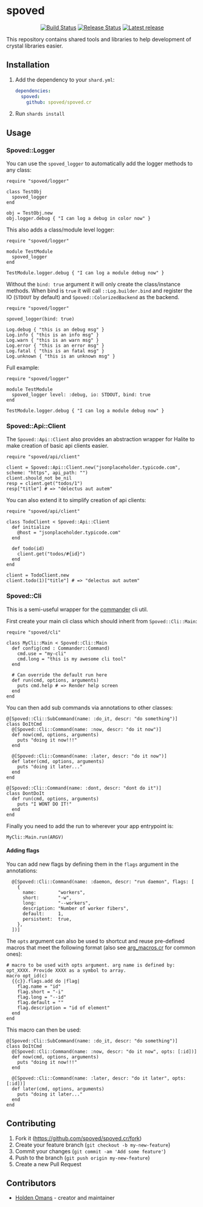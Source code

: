 # spoved

<p align="center">
    <a href="https://github.com/spoved/spoved.cr/actions/workflows/build.yml">
        <img src="https://github.com/spoved/spoved.cr/actions/workflows/build.yml/badge.svg" alt="Build Status"></a>
    <a href="https://github.com/spoved/spoved.cr/actions/workflows/release.yml">
        <img src="https://github.com/spoved/spoved.cr/actions/workflows/release.yml/badge.svg" alt="Release Status"></a>
    <a href="https://github.com/spoved/spoved.cr/releases">
        <img src="https://img.shields.io/github/v/release/spoved/spoved.cr" alt="Latest release"></a>
</p>

This repository contains shared tools and libraries to help development of crystal libraries easier.

## Installation

1. Add the dependency to your `shard.yml`:

   ```yaml
   dependencies:
     spoved:
       github: spoved/spoved.cr
   ```

2. Run `shards install`

## Usage

### Spoved::Logger

You can use the `spoved_logger` to automatically add the logger methods to any class:

```crystal
require "spoved/logger"

class TestObj
  spoved_logger
end

obj = TestObj.new
obj.logger.debug { "I can log a debug in color now" }
```

This also adds a class/module level logger:

```crystal
require "spoved/logger"

module TestModule
  spoved_logger
end

TestModule.logger.debug { "I can log a module debug now" }
```

Without the `bind: true` argument it will only create the class/instance methods. When bind is `true` it will call `::Log.builder.bind` and register the IO (`STDOUT` by default) and `Spoved::ColorizedBackend` as the backend.

```crystal
require "spoved/logger"

spoved_logger(bind: true)

Log.debug { "this is an debug msg" }
Log.info { "this is an info msg" }
Log.warn { "this is an warn msg" }
Log.error { "this is an error msg" }
Log.fatal { "this is an fatal msg" }
Log.unknown { "this is an unknown msg" }
```

Full example:

```crystal
require "spoved/logger"

module TestModule
  spoved_logger level: :debug, io: STDOUT, bind: true
end

TestModule.logger.debug { "I can log a module debug now" }
```

### Spoved::Api::Client

The `Spoved::Api::Client` also provides an abstraction wrapper for Halite to make creation of basic api clients easier.

```crystal
require "spoved/api/client"

client = Spoved::Api::Client.new("jsonplaceholder.typicode.com", scheme: "https", api_path: "")
client.should_not be_nil
resp = client.get("todos/1")
resp["title"] # => "delectus aut autem"
```

You can also extend it to simplify creation of api clients:

```crystal
require "spoved/api/client"

class TodoClient < Spoved::Api::Client
  def initialize
    @host = "jsonplaceholder.typicode.com"
  end

  def todo(id)
    client.get("todos/#{id}")
  end
end

client = TodoClient.new
client.todo(1)["title"] # => "delectus aut autem"
```

### Spoved::Cli

This is a semi-useful wrapper for the [commander](https://github.com/mrrooijen/commander) cli util.

First create your main cli class which should inherit from `Spoved::Cli::Main`:

```crystal
require "spoved/cli"

class MyCli::Main < Spoved::Cli::Main
  def config(cmd : Commander::Command)
    cmd.use = "my-cli"
    cmd.long = "this is my awesome cli tool"
  end

  # Can override the default run here
  def run(cmd, options, arguments)
    puts cmd.help # => Render help screen
  end
end
```

You can then add sub commands via annotations to other classes:

```crystal
@[Spoved::Cli::SubCommand(name: :do_it, descr: "do something")]
class DoItCmd
  @[Spoved::Cli::Command(name: :now, descr: "do it now")]
  def now(cmd, options, arguments)
    puts "doing it now!!!"
  end

  @[Spoved::Cli::Command(name: :later, descr: "do it now")]
  def later(cmd, options, arguments)
    puts "doing it later..."
  end
end

@[Spoved::Cli::Command(name: :dont, descr: "dont do it")]
class DontDoIt
  def run(cmd, options, arguments)
    puts "I WONT DO IT!"
  end
end
```

Finally you need to add the run to wherever your app entrypoint is:

```crystal
MyCli::Main.run(ARGV)
```

#### Adding flags

You can add new flags by defining them in the `flags` argument in the annotations:

```crystal
  @[Spoved::Cli::Command(name: :daemon, descr: "run daemon", flags: [
    {
      name:        "workers",
      short:       "-w",
      long:        "--workers",
      description: "Number of worker fibers",
      default:     1,
      persistent:  true,
    },
  ])]
```

The `opts` argument can also be used to shortcut and reuse pre-defined macros that meet the following format (also see [arg_macros.cr](src/spoved/cli/arg_macros.cr) for common ones):

```crystal
# macro to be used with opts argument. arg name is defined by: opt_XXXX. Provide XXXX as a symbol to array.
macro opt_id(c)
  {{c}}.flags.add do |flag|
    flag.name = "id"
    flag.short = "-i"
    flag.long = "--id"
    flag.default = ""
    flag.description = "id of element"
  end
end
```

This macro can then be used:

```crystal
@[Spoved::Cli::SubCommand(name: :do_it, descr: "do something")]
class DoItCmd
  @[Spoved::Cli::Command(name: :now, descr: "do it now", opts: [:id])]
  def now(cmd, options, arguments)
    puts "doing it now!!!"
  end

  @[Spoved::Cli::Command(name: :later, descr: "do it later", opts: [:id])]
  def later(cmd, options, arguments)
    puts "doing it later..."
  end
end
```

## Contributing

1. Fork it (<https://github.com/spoved/spoved.cr/fork>)
2. Create your feature branch (`git checkout -b my-new-feature`)
3. Commit your changes (`git commit -am 'Add some feature'`)
4. Push to the branch (`git push origin my-new-feature`)
5. Create a new Pull Request

## Contributors

- [Holden Omans](https://github.com/kalinon) - creator and maintainer
